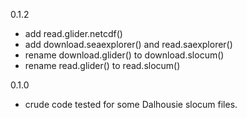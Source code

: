 0.1.2
* add read.glider.netcdf()
* add download.seaexplorer() and read.saexplorer()
* rename download.glider() to download.slocum()
* rename read.glider() to read.slocum()

0.1.0
* crude code tested for some Dalhousie slocum files.
